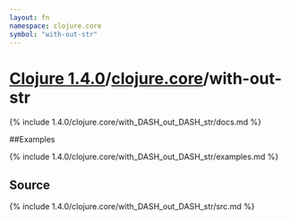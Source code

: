 ```yaml
---
layout: fn
namespace: clojure.core
symbol: "with-out-str"
---
```


# [Clojure 1.4.0](../../)/[clojure.core](../)/with-out-str

{% include 1.4.0/clojure.core/with_DASH_out_DASH_str/docs.md %}

##Examples

{% include 1.4.0/clojure.core/with_DASH_out_DASH_str/examples.md %}
## Source
{% include 1.4.0/clojure.core/with_DASH_out_DASH_str/src.md %}

